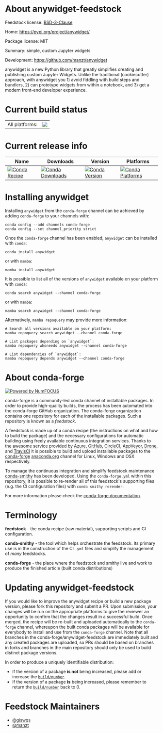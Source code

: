 About anywidget-feedstock
=========================

Feedstock license: [BSD-3-Clause](https://github.com/conda-forge/anywidget-feedstock/blob/main/LICENSE.txt)

Home: https://pypi.org/project/anywidget/

Package license: MIT

Summary: simple, custom Jupyter widgets

Development: https://github.com/manzt/anywidget

anywidget is a new Python library that greatly simplifies creating and publishing
custom Jupyter Widgets. Unlike the traditional (cookiecutter) approach, with
anywidget you 1) avoid fiddling with build steps and bundlers, 2) can prototype
widgets from within a notebook, and 3) get a modern front-end developer experience.


Current build status
====================


<table><tr><td>All platforms:</td>
    <td>
      <a href="https://dev.azure.com/conda-forge/feedstock-builds/_build/latest?definitionId=18500&branchName=main">
        <img src="https://dev.azure.com/conda-forge/feedstock-builds/_apis/build/status/anywidget-feedstock?branchName=main">
      </a>
    </td>
  </tr>
</table>

Current release info
====================

| Name | Downloads | Version | Platforms |
| --- | --- | --- | --- |
| [![Conda Recipe](https://img.shields.io/badge/recipe-anywidget-green.svg)](https://anaconda.org/conda-forge/anywidget) | [![Conda Downloads](https://img.shields.io/conda/dn/conda-forge/anywidget.svg)](https://anaconda.org/conda-forge/anywidget) | [![Conda Version](https://img.shields.io/conda/vn/conda-forge/anywidget.svg)](https://anaconda.org/conda-forge/anywidget) | [![Conda Platforms](https://img.shields.io/conda/pn/conda-forge/anywidget.svg)](https://anaconda.org/conda-forge/anywidget) |

Installing anywidget
====================

Installing `anywidget` from the `conda-forge` channel can be achieved by adding `conda-forge` to your channels with:

```
conda config --add channels conda-forge
conda config --set channel_priority strict
```

Once the `conda-forge` channel has been enabled, `anywidget` can be installed with `conda`:

```
conda install anywidget
```

or with `mamba`:

```
mamba install anywidget
```

It is possible to list all of the versions of `anywidget` available on your platform with `conda`:

```
conda search anywidget --channel conda-forge
```

or with `mamba`:

```
mamba search anywidget --channel conda-forge
```

Alternatively, `mamba repoquery` may provide more information:

```
# Search all versions available on your platform:
mamba repoquery search anywidget --channel conda-forge

# List packages depending on `anywidget`:
mamba repoquery whoneeds anywidget --channel conda-forge

# List dependencies of `anywidget`:
mamba repoquery depends anywidget --channel conda-forge
```


About conda-forge
=================

[![Powered by
NumFOCUS](https://img.shields.io/badge/powered%20by-NumFOCUS-orange.svg?style=flat&colorA=E1523D&colorB=007D8A)](https://numfocus.org)

conda-forge is a community-led conda channel of installable packages.
In order to provide high-quality builds, the process has been automated into the
conda-forge GitHub organization. The conda-forge organization contains one repository
for each of the installable packages. Such a repository is known as a *feedstock*.

A feedstock is made up of a conda recipe (the instructions on what and how to build
the package) and the necessary configurations for automatic building using freely
available continuous integration services. Thanks to the awesome service provided by
[Azure](https://azure.microsoft.com/en-us/services/devops/), [GitHub](https://github.com/),
[CircleCI](https://circleci.com/), [AppVeyor](https://www.appveyor.com/),
[Drone](https://cloud.drone.io/welcome), and [TravisCI](https://travis-ci.com/)
it is possible to build and upload installable packages to the
[conda-forge](https://anaconda.org/conda-forge) [anaconda.org](https://anaconda.org/)
channel for Linux, Windows and OSX respectively.

To manage the continuous integration and simplify feedstock maintenance
[conda-smithy](https://github.com/conda-forge/conda-smithy) has been developed.
Using the ``conda-forge.yml`` within this repository, it is possible to re-render all of
this feedstock's supporting files (e.g. the CI configuration files) with ``conda smithy rerender``.

For more information please check the [conda-forge documentation](https://conda-forge.org/docs/).

Terminology
===========

**feedstock** - the conda recipe (raw material), supporting scripts and CI configuration.

**conda-smithy** - the tool which helps orchestrate the feedstock.
                   Its primary use is in the construction of the CI ``.yml`` files
                   and simplify the management of *many* feedstocks.

**conda-forge** - the place where the feedstock and smithy live and work to
                  produce the finished article (built conda distributions)


Updating anywidget-feedstock
============================

If you would like to improve the anywidget recipe or build a new
package version, please fork this repository and submit a PR. Upon submission,
your changes will be run on the appropriate platforms to give the reviewer an
opportunity to confirm that the changes result in a successful build. Once
merged, the recipe will be re-built and uploaded automatically to the
`conda-forge` channel, whereupon the built conda packages will be available for
everybody to install and use from the `conda-forge` channel.
Note that all branches in the conda-forge/anywidget-feedstock are
immediately built and any created packages are uploaded, so PRs should be based
on branches in forks and branches in the main repository should only be used to
build distinct package versions.

In order to produce a uniquely identifiable distribution:
 * If the version of a package **is not** being increased, please add or increase
   the [``build/number``](https://docs.conda.io/projects/conda-build/en/latest/resources/define-metadata.html#build-number-and-string).
 * If the version of a package **is** being increased, please remember to return
   the [``build/number``](https://docs.conda.io/projects/conda-build/en/latest/resources/define-metadata.html#build-number-and-string)
   back to 0.

Feedstock Maintainers
=====================

* [@giswqs](https://github.com/giswqs/)
* [@manzt](https://github.com/manzt/)

